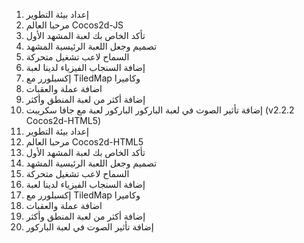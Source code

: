 1. إعداد بيئة التطوير
2. مرحبا العالم Cocos2d-JS
3. تأكد الخاص بك لعبة المشهد الأول
4. تصميم وجعل اللعبة الرئيسية المشهد
5. السماح لاعب تشغيل متحركة
6. إضافة السنجاب الفيزياء لدينا لعبة
7. إكسبلورر مع TiledMap وكاميرا
8. اضافة عملة والعقبات
9. إضافة أكثر من لعبة المنطق وأكثر
10. إضافة تأثير الصوت في لعبة الباركور
الباركور لعبة مع جافا سكريبت (v2.2.2 Cocos2d-HTML5)
1. إعداد بيئة التطوير
2. مرحبا العالم Cocos2d-HTML5
3. تأكد الخاص بك لعبة المشهد الأول
4. تصميم وجعل اللعبة الرئيسية المشهد
5. السماح لاعب تشغيل متحركة
6. إضافة السنجاب الفيزياء لدينا لعبة
7. إكسبلورر مع TiledMap وكاميرا
8. اضافة عملة والعقبات
9. إضافة أكثر من لعبة المنطق وأكثر
10. إضافة تأثير الصوت في لعبة الباركور
